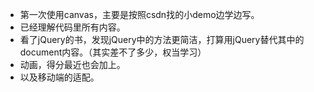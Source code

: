 - 第一次使用canvas，主要是按照csdn找的小demo边学边写。
- 已经理解代码里所有内容。
- 看了jQuery的书，发现jQuery中的方法更简洁，打算用jQuery替代其中的document内容。（其实差不了多少，权当学习）
- 动画，得分最近也会加上。
- 以及移动端的适配。
